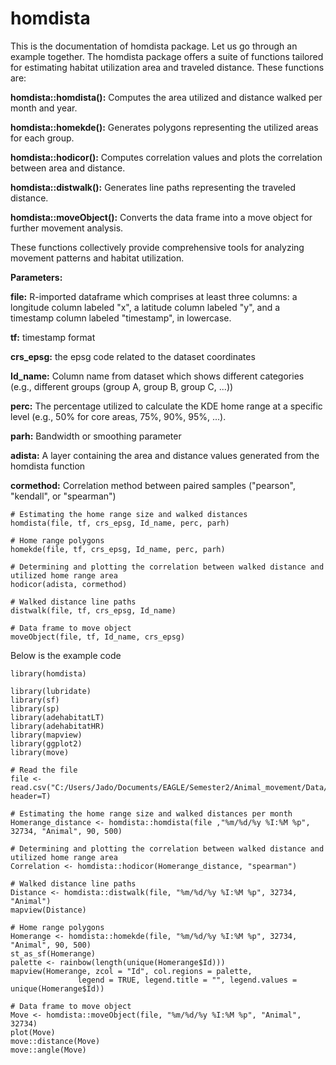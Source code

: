 # homdista

This is the documentation of homdista package. Let us go through an example together.
The homdista package offers a suite of functions tailored for estimating habitat utilization area and traveled distance.
These functions are:

**homdista::homdista():** Computes the area utilized and distance walked per month and year.

**homdista::homekde():** Generates polygons representing the utilized areas for each group.

**homdista::hodicor():** Computes correlation values and plots the correlation between area and distance.

**homdista::distwalk():** Generates line paths representing the traveled distance.

**homdista::moveObject():** Converts the data frame into a move object for further movement analysis.

These functions collectively provide comprehensive tools for analyzing movement patterns and habitat utilization.

**Parameters:**

**file:** R-imported dataframe which comprises at least three columns: a longitude column labeled "x", a latitude column labeled "y", and a timestamp column labeled "timestamp", in lowercase.

**tf:** timestamp format

**crs_epsg:** the epsg code related to the dataset coordinates

**Id_name:** Column name from dataset which shows different categories (e.g., different groups (group A, group B, group C, ...))

**perc:** The percentage utilized to calculate the KDE home range at a specific level (e.g., 50% for core areas, 75%, 90%, 95%, ...).

**parh:** Bandwidth or smoothing parameter

**adista:** A layer containing the area and distance values generated from the homdista function

**cormethod:** Correlation method between paired samples ("pearson", "kendall", or "spearman")
&nbsp;
```
# Estimating the home range size and walked distances
homdista(file, tf, crs_epsg, Id_name, perc, parh)

# Home range polygons
homekde(file, tf, crs_epsg, Id_name, perc, parh)

# Determining and plotting the correlation between walked distance and utilized home range area
hodicor(adista, cormethod)

# Walked distance line paths
distwalk(file, tf, crs_epsg, Id_name)

# Data frame to move object
moveObject(file, tf, Id_name, crs_epsg)
```
Below is the example code
```
library(homdista)

library(lubridate)
library(sf)
library(sp)
library(adehabitatLT)
library(adehabitatHR)
library(mapview)
library(ggplot2)
library(move)

# Read the file
file <- read.csv("C:/Users/Jado/Documents/EAGLE/Semester2/Animal_movement/Data/data.csv", header=T)

# Estimating the home range size and walked distances per month
Homerange_distance <- homdista::homdista(file ,"%m/%d/%y %I:%M %p", 32734, "Animal", 90, 500)

# Determining and plotting the correlation between walked distance and utilized home range area
Correlation <- homdista::hodicor(Homerange_distance, "spearman")

# Walked distance line paths
Distance <- homdista::distwalk(file, "%m/%d/%y %I:%M %p", 32734, "Animal")
mapview(Distance)

# Home range polygons
Homerange <- homdista::homekde(file, "%m/%d/%y %I:%M %p", 32734, "Animal", 90, 500)
st_as_sf(Homerange)
palette <- rainbow(length(unique(Homerange$Id)))
mapview(Homerange, zcol = "Id", col.regions = palette,
               legend = TRUE, legend.title = "", legend.values = unique(Homerange$Id))

# Data frame to move object
Move <- homdista::moveObject(file, "%m/%d/%y %I:%M %p", "Animal", 32734)
plot(Move)
move::distance(Move)
move::angle(Move)
```
